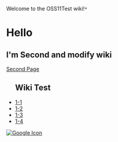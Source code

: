 Welcome to the OSS11Test wiki!`* `
# Hello
## I'm Second and modify wiki
<a href="https://github.com/gunooknam/OSS11Test/wiki/Second-Page"> Second Page </a>
<ul><h2>Wiki Test</h2>
  <li><a href="https://github.com/gunooknam/OSS11Test/wiki/1-1"> 1-1 </li>
  <li><a href="https://github.com/gunooknam/OSS11Test/wiki/1-2"> 1-2 </li>
  <li><a href="https://github.com/gunooknam/OSS11Test/blob/master/docs/TestPage.md"> 1-3 </li>
  <li> 1-4 </li>
</ul>

![Google Icon](https://www.google.co.kr/images/branding/googlelogo/2x/googlelogo_color_272x92dp.png)
